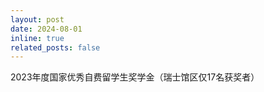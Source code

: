 ```yaml
---
layout: post
date: 2024-08-01
inline: true
related_posts: false
---
```


2023年度国家优秀自费留学生奖学金（瑞士馆区仅17名获奖者）
